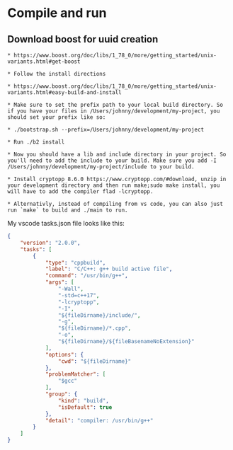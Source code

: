 # Compile and run

## Download boost for uuid creation
    * https://www.boost.org/doc/libs/1_78_0/more/getting_started/unix-variants.html#get-boost

    * Follow the install directions

    * https://www.boost.org/doc/libs/1_78_0/more/getting_started/unix-variants.html#easy-build-and-install

    * Make sure to set the prefix path to your local build directory. So if you have your files in /Users/johnny/development/my-project, you should set your prefix like so:

    * ./bootstrap.sh --prefix=/Users/johnny/development/my-project

    * Run ./b2 install

    * Now you should have a lib and include directory in your project. So you'll need to add the include to your build. Make sure you add -I /Users/johnny/development/my-project/include to your build.

    * Install cryptopp 8.6.0 https://www.cryptopp.com/#download, unzip in your development directory and then run make;sudo make install, you will have to add the compiler flad -lcryptopp.

    * Alternativly, instead of compiling from vs code, you can also just run `make` to build and ./main to run.

My vscode tasks.json file looks like this:

```json
{
	"version": "2.0.0",
	"tasks": [
        {
            "type": "cppbuild",
            "label": "C/C++: g++ build active file",
            "command": "/usr/bin/g++",
            "args": [
                "-Wall",
                "-std=c++17",
                "-lcryptopp",
                "-I",
                "${fileDirname}/include/",
                "-g",
                "${fileDirname}/*.cpp",
                "-o",
                "${fileDirname}/${fileBasenameNoExtension}"
            ],
            "options": {
                "cwd": "${fileDirname}"
            },
            "problemMatcher": [
                "$gcc"
            ],
            "group": {
                "kind": "build",
                "isDefault": true
            },
            "detail": "compiler: /usr/bin/g++"
        }
    ]
}
```